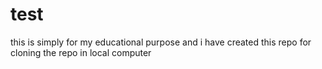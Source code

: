 # test
this is simply for my educational purpose and i have created this repo for cloning the repo in local computer
